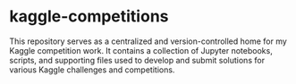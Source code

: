 # kaggle-competitions
This repository serves as a centralized and version-controlled home for my Kaggle competition work. It contains a collection of Jupyter notebooks, scripts, and supporting files used to develop and submit solutions for various Kaggle challenges and competitions.
